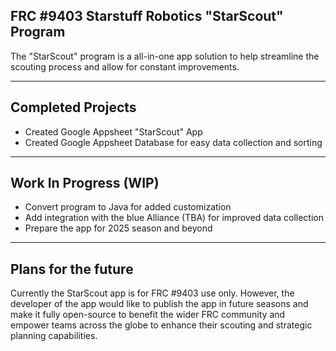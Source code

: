 ## FRC #9403 Starstuff Robotics "StarScout" Program

The "StarScout" program is a all-in-one app solution to help streamline the scouting process and allow for constant improvements.

---

## Completed Projects

- Created Google Appsheet "StarScout" App 
- Created Google Appsheet Database for easy data collection and sorting

---

## Work In Progress (WIP)

- Convert program to Java for added customization
- Add integration with the blue Alliance (TBA) for improved data collection
- Prepare the app for 2025 season and beyond
  
---

## Plans for the future
Currently the StarScout app is for FRC #9403 use only. However, the developer of the app would like to publish the app in future seasons and make it fully open-source to benefit the wider FRC community and empower teams across the globe to enhance their scouting and strategic planning capabilities.

